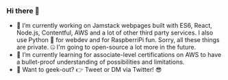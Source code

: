 ### Hi there 👋

<!--
**dahelg/dahelg** is a ✨ _special_ ✨ repository because its `README.md` (this file) appears on your GitHub profile.

Here are some ideas to get you started:

- 🔭 I’m currently working on ...
- 🌱 I’m currently learning ...
- 👯 I’m looking to collaborate on ...
- 🤔 I’m looking for help with ...
- 💬 Ask me about ...
- 📫 How to reach me: ...
- 😄 Pronouns: ...
- ⚡ Fun fact: ...
-->
- 🔭 I’m currently working on Jamstack webpages built with ES6, React, Node.js, Contentful, AWS and a lot of other third party services. I also use Python 🐍 for webdev and for RaspberriPi fun. Sorry, all these things are private. 🤐 I'm going to open-source a lot more in the future.
- 🌱 I’m currently learning for associate-level certifications on AWS to have a bullet-proof understanding of possibilities and limitations.
- 👯 Want to geek-out? 👉 Tweet or DM via Twitter! 😎
